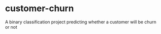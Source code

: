 # customer-churn
A binary classification project predicting whether a customer will be churn or not
